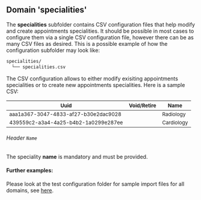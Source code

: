 ## Domain 'specialities'

The **specialities** subfolder contains CSV configuration files that help modify and create appointments specialities. It should be possible in most cases to configure them via a single CSV configuration file, however there can be as many CSV files as desired.
This is a possible example of how the configuration subfolder may look like:
```bash
specialities/
  └── specialities.csv
```
The CSV configuration allows to either modify exisiting appointments specialities or to create new appointments specialities. Here is a sample CSV:

|<sub>Uuid</sub>| <sub>Void/Retire</sub> | <sub>Name</sub>            | 
|--------------------------------------|-------------|-
|  <sub>aaa1a367-3047-4833-af27-b30e2dac9028</sub> |             | <sub>Radiology</sub> |                           
| <sub>439559c2-a3a4-4a25-b4b2-1a0299e287ee</sub> |             | <sub>Cardiology</sub>   

###### Header `Name` 
The speciality **name** is mandatory and must be provided.

#### Further examples:
Please look at the test configuration folder for sample import files for all domains, see [here](../api/src/test/resources/testAppDataDir/configuration).